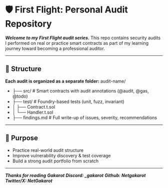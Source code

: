 # 🛡️ First Flight: Personal Audit Repository

***Welcome to my First Flight audit series.***
This repo contains security audits I performed on real or practice smart contracts as part of my learning journey toward becoming a professional auditor.

---

## 📂 Structure

**Each audit is organized as a separate folder:**
audit-name/
- ├── src/ # Smart contracts with audit annotations (@audit, @gas, @todo)
- ├── test/ # Foundry-based tests (unit, fuzz, invariant)
- │ ├── Contract.t.sol
- │ └── Handler.t.sol
- ├── findings.md # Full write-up of issues, severity, recommendations

---

## 🚀 Purpose

- Practice real-world audit structure
- Improve vulnerability discovery & test coverage
- Build a strong audit portfolio from scratch

---

***Thanks for reading***
***Gakarot***
***Discord: _gakarot***
***Github: Netgakarot***
***Twitter/X: NetGakarot***





